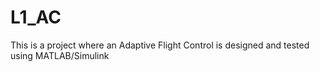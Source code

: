 # L1_AC
This is a project where an Adaptive Flight Control is designed and tested using MATLAB/Simulink
